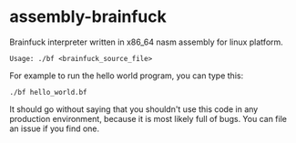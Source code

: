 # assembly-brainfuck
Brainfuck interpreter written in x86_64 nasm assembly for linux platform.


~~~
Usage: ./bf <brainfuck_source_file>
~~~
For example to run the hello world program, you can type this:
~~~
./bf hello_world.bf
~~~


It should go without saying that you shouldn't use this code in any production environment, because it is most likely full of bugs. You can file an issue if you find one.

